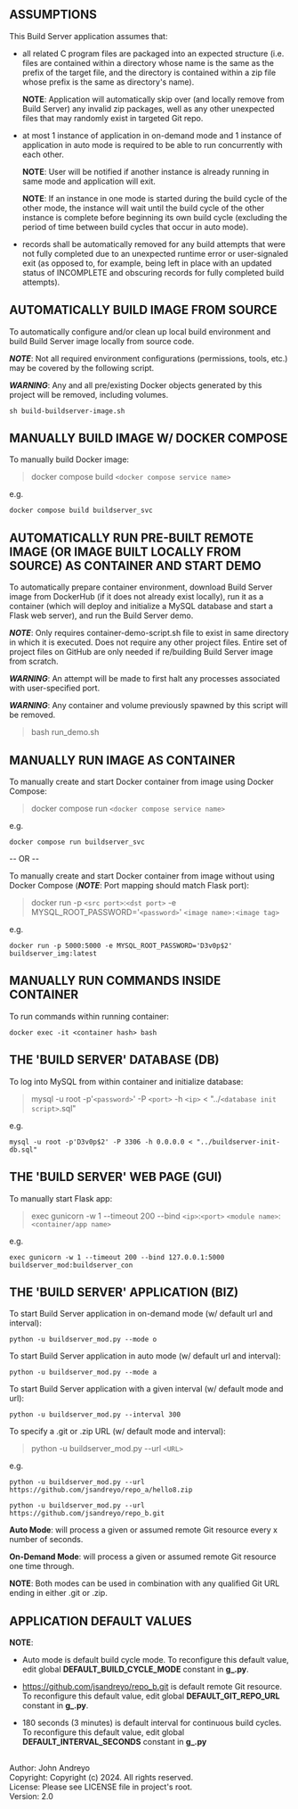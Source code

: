 ## ASSUMPTIONS

This Build Server application assumes that:

- all related C program files are packaged into an expected structure (i.e. files are contained within a directory whose name is the same as the prefix of the target file, and the directory is contained within a zip file whose prefix is the same as directory's name). 

    **NOTE**: Application will automatically skip over (and locally remove from Build Server) any invalid zip packages, well as any other unexpected files that may randomly exist in targeted Git repo.

- at most 1 instance of application in on-demand mode and 1 instance of application in auto mode is required to be able to run concurrently with each other.

    **NOTE**: User will be notified if another instance is already running in same mode and application will exit.

    **NOTE**: If an instance in one mode is started during the build cycle of the other mode, the instance will wait until the build cycle of the other instance is complete before beginning its own build cycle (excluding the period of time between build cycles that occur in auto mode).

- records shall be automatically removed for any build attempts that were not fully completed due to an unexpected runtime error or user-signaled exit (as opposed to, for example, being left in place with an updated status of INCOMPLETE and obscuring records for fully completed build attempts).

## AUTOMATICALLY BUILD IMAGE FROM SOURCE

To automatically configure and/or clean up local build environment and build Build Server image locally from source code.

***NOTE***:  Not all required environment configurations (permissions, tools, etc.) may be covered by the following script. 

***WARNING***:  Any and all pre/existing Docker objects generated by this project will be removed, including volumes.

    sh build-buildserver-image.sh

## MANUALLY BUILD IMAGE W/ DOCKER COMPOSE

To manually build Docker image:

> docker compose build `<docker compose service name>`

e.g.

    docker compose build buildserver_svc

## AUTOMATICALLY RUN PRE-BUILT REMOTE IMAGE (OR IMAGE BUILT LOCALLY FROM SOURCE) AS CONTAINER AND START DEMO 

To automatically prepare container environment, download Build Server image from DockerHub (if it does not already exist locally), run it as a container (which will deploy and initialize a MySQL database and start a Flask web server), and run the Build Server demo. 

***NOTE***:  Only requires container-demo-script.sh file to exist in same directory in which it is executed.  Does not require any other project files.  Entire set of project files on GitHub are only needed if re/building Build Server image from scratch.

***WARNING***:  An attempt will be made to first halt any processes associated with user-specified port.

***WARNING***:  Any container and volume previously spawned by this script will be removed.

> bash run_demo.sh

## MANUALLY RUN IMAGE AS CONTAINER

To manually create and start Docker container from image using Docker Compose:

> docker compose run `<docker compose service name>`

e.g.

    docker compose run buildserver_svc

-- OR --

To manually create and start Docker container from image without using Docker Compose (***NOTE***: Port mapping should match Flask port): 

> docker run -p `<src port>`:`<dst port>` -e MYSQL_ROOT_PASSWORD='`<password>`' `<image name>:<image tag>` 

e.g.

    docker run -p 5000:5000 -e MYSQL_ROOT_PASSWORD='D3v0p$2' buildserver_img:latest 

## MANUALLY RUN COMMANDS INSIDE CONTAINER

To run commands within running container:

    docker exec -it <container hash> bash

## THE 'BUILD SERVER' DATABASE (DB)

To log into MySQL from within container and initialize database:

> mysql -u root -p'`<password>`' -P `<port>` -h `<ip>` < "../`<database init script>`.sql"

e.g.

    mysql -u root -p'D3v0p$2' -P 3306 -h 0.0.0.0 < "../buildserver-init-db.sql"

## THE 'BUILD SERVER' WEB PAGE (GUI)

To manually start Flask app:

> exec gunicorn -w 1 --timeout 200 --bind `<ip>`:`<port>` `<module name>`:`<container/app name>`

e.g.

    exec gunicorn -w 1 --timeout 200 --bind 127.0.0.1:5000 buildserver_mod:buildserver_con

## THE 'BUILD SERVER' APPLICATION (BIZ)

To start Build Server application in on-demand mode (w/ default url and interval):

    python -u buildserver_mod.py --mode o

To start Build Server application in auto mode (w/ default url and interval):

    python -u buildserver_mod.py --mode a

To start Build Server application with a given interval (w/ default mode and url):

    python -u buildserver_mod.py --interval 300

To specify a .git or .zip URL (w/ default mode and interval):

> python -u buildserver_mod.py --url `<URL>`

e.g.
```
python -u buildserver_mod.py --url https://github.com/jsandreyo/repo_a/hello8.zip
```
```
python -u buildserver_mod.py --url https://github.com/jsandreyo/repo_b.git
```

**Auto Mode**: will process a given or assumed remote Git resource every x number of seconds.

**On-Demand Mode**: will process a given or assumed remote Git resource one time through.

**NOTE**: Both modes can be used in combination with any qualified Git URL ending in either .git or .zip.

## APPLICATION DEFAULT VALUES

**NOTE**:

- Auto mode is default build cycle mode.  To reconfigure this default value, edit global **DEFAULT_BUILD_CYCLE_MODE** constant in **g_.py**.

- https://github.com/jsandreyo/repo_b.git is default remote Git resource.  To reconfigure this default value, edit global **DEFAULT_GIT_REPO_URL** constant in **g_.py**.

- 180 seconds (3 minutes) is default interval for continuous build cycles.  To reconfigure this default value, edit global **DEFAULT_INTERVAL_SECONDS** constant in **g_.py**

##

Author: John Andreyo \
Copyright: Copyright (c) 2024. All rights reserved. \
License: Please see LICENSE file in project's root. \
Version: 2.0
